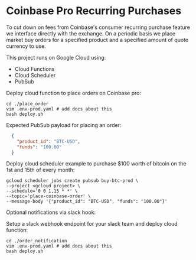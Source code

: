 # Coinbase Pro Recurring Purchases

To cut down on fees from Coinbase's consumer recurring purchase feature we interface directly with the exchange.
On a periodic basis we place market buy orders for a specified product and a specified amount of quote currency to use.

This project runs on Google Cloud using:

- Cloud Functions
- Cloud Scheduler
- PubSub

Deploy cloud function to place orders on Coinbase pro:
```
cd ./place_order
vim .env-prod.yaml # add docs about this
bash deploy.sh
```

Expected PubSub payload for placing an order:

```json
  {
    "product_id": "BTC-USD",
    "funds": "100.00"
  }
```

Deploy cloud scheduler example to purchase $100 worth of bitcoin on the 1st and 15th of every month:

```shell
gcloud scheduler jobs create pubsub buy-btc-prod \
--project <gcloud project> \
--schedule='0 0 1,15 * *' \
--topic='place-coinbase-order' \
--message-body '{"product_id": "BTC-USD", "funds": "100.00"}'
```

Optional notifications via slack hook:

Setup a slack webhook endpoint for your slack team and deploy cloud function:

```
cd ./order_notification
vim .env-prod.yaml # add docs about this
bash deploy.sh
```
